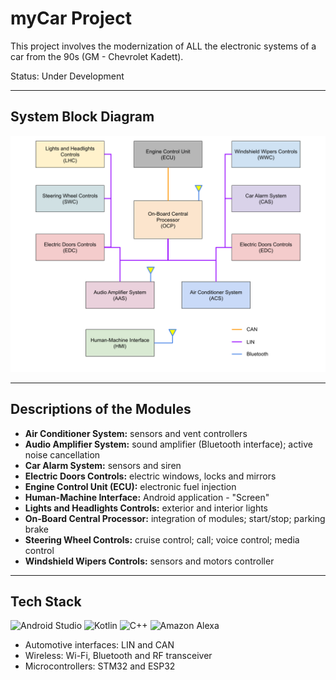 # myCar Project

This project involves the modernization of ALL the electronic systems of a car from the 90s (GM - Chevrolet Kadett).

Status: Under Development


----
## System Block Diagram
![System Block Diagram](System%20Block%20Diagram.png)


----
## Descriptions of the Modules
* **Air Conditioner System:** sensors and vent controllers
* **Audio Amplifier System:** sound amplifier (Bluetooth interface); active noise cancellation
* **Car Alarm System:** sensors and siren
* **Electric Doors Controls:** electric windows, locks and mirrors
* **Engine Control Unit (ECU):** electronic fuel injection
* **Human-Machine Interface:** Android application - "Screen"
* **Lights and Headlights Controls:** exterior and interior lights
* **On-Board Central Processor:** integration of modules; start/stop; parking brake
* **Steering Wheel Controls:** cruise control; call; voice control; media control
* **Windshield Wipers Controls:** sensors and motors controller


----
## Tech Stack
![Android Studio](https://img.shields.io/badge/Android%20Studio-3DDC84.svg?style=for-the-badge&logo=android-studio&logoColor=white)
![Kotlin](https://img.shields.io/badge/kotlin-%237F52FF.svg?style=for-the-badge&logo=kotlin&logoColor=white)
![C++](https://img.shields.io/badge/c++-%2300599C.svg?style=for-the-badge&logo=c%2B%2B&logoColor=white)
![Amazon Alexa](https://img.shields.io/badge/amazon%20alexa-52b5f7?style=for-the-badge&logo=amazon%20alexa&logoColor=white)

- Automotive interfaces: LIN and CAN
- Wireless: Wi-Fi, Bluetooth and RF transceiver
- Microcontrollers: STM32 and ESP32